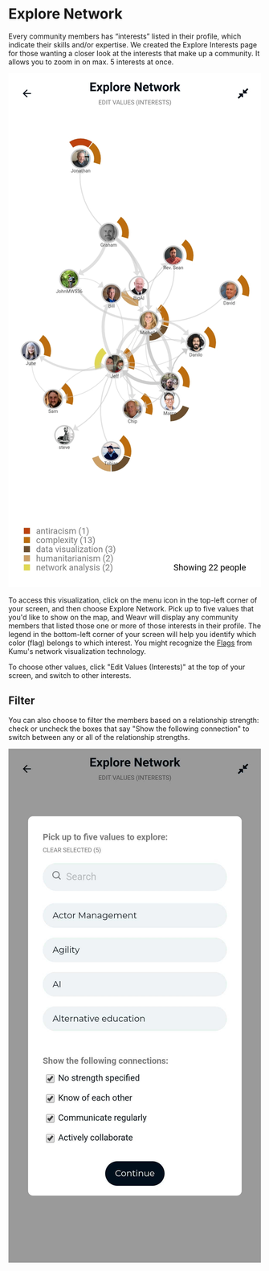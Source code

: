 # Explore Network

Every community members has “interests” listed in their profile, which indicate their skills and/or expertise. We created the Explore Interests page for those wanting a closer look at the interests that make up a community. It allows you to zoom in on max. 5 interests at once. 


![Phone screenshot of Explore Network](/images/explore-network.jpg)


To access this visualization, click on the menu icon in the top-left corner of your screen, and then choose Explore Network. 
Pick up to five values that you'd like to show on the map, and Weavr will display any community members that listed those one or more of those interests in their profile. The legend in the bottom-left corner of your screen will help you identify which color (flag) belongs to which interest. You might recognize the [Flags](https://docs.kumu.io/guides/flags.html) from Kumu's network visualization technology. 

To choose other values, click "Edit Values (Interests)" at the top of your screen, and switch to other interests. 

## Filter

You can also choose to filter the members based on a relationship strength: check or uncheck the boxes that say "Show the following connection" to switch between any or all of the relationship strengths. 

![Phone screenshot of Edit Explore Network](/images/Edit-explore-network.jpg)
